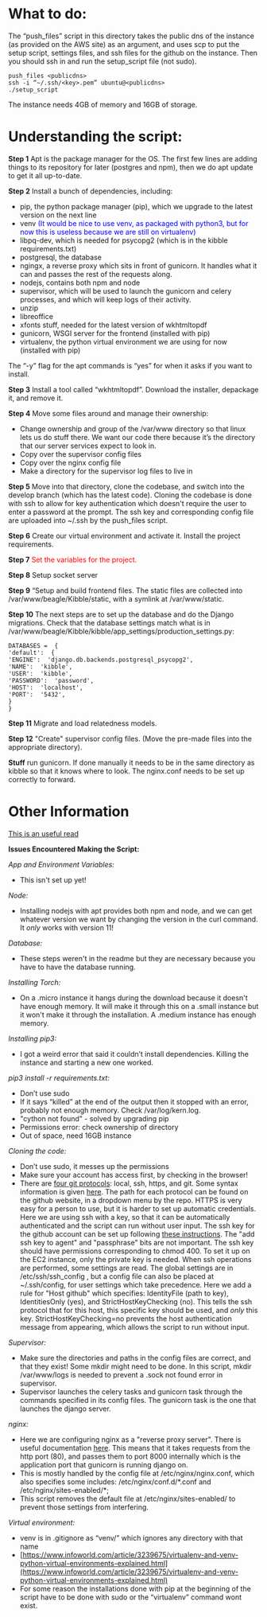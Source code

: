# What to do:

The “push\_files” script in this directory takes the public dns of the instance (as provided on the AWS site) as an argument, and uses scp to put the setup script, settings files, and ssh files for the github on the instance.  Then you should ssh in and run the setup\_script file (not sudo).

    push_files <publicdns>
    ssh -i “~/.ssh/<key>.pem” ubuntu@<publicdns>
    ./setup_script

The instance needs 4GB of memory and 16GB of storage.
# Understanding the script:

**Step 1**
Apt is the package manager for the OS.  The first few lines are adding things to its repository for later (postgres and npm), then we do apt update to get it all up-to-date.

**Step 2**
Install a bunch of dependencies, including:

- pip, the python package manager (pip), which we upgrade to the latest version on the next line
- venv <span style="color:blue">(It would be nice to use venv, as packaged with python3, but for now this is useless because we are still on virtualenv)</span>
- libpq-dev, which is needed for psycopg2 (which is in the kibble requirements.txt)
- postgresql, the database
- ngingx, a reverse proxy which sits in front of gunicorn. It handles what it can and passes the rest of the requests along.
- nodejs, contains both npm and node
- supervisor, which will be used to launch the gunicorn and celery processes, and which will keep logs of their activity.
- unzip
- libreoffice
- xfonts stuff, needed for the latest version of wkhtmltopdf
- gunicorn, WSGI server for the frontend (installed with pip)
- virtualenv, the python virtual environment we are using for now (installed with pip)

The “-y” flag for the apt commands is “yes” for when it asks if you want to install.

**Step 3**
Install a tool called “wkhtmltopdf”.  Download the installer, depackage it, and remove it.

**Step 4**
Move some files around and manage their ownership:

- Change ownership and group of the /var/www directory so that linux lets us do stuff there.  We want our code there because it’s the directory that our server services expect to look in.
- Copy over the supervisor config files
- Copy over the nginx config file
- Make a directory for the supervisor log files to live in

**Step 5**
Move into that directory, clone the codebase, and switch into the develop branch (which has the latest code).
Cloning the codebase is done with ssh to allow for key authentication which doesn't require the user to enter a password at the prompt.  The ssh key and corresponding config file are uploaded into ~/.ssh by the push_files script.

**Step 6**
Create our virtual environment and activate it.  Install the project requirements.

**Step 7**
<span style="color:red">Set the variables for the project.</span>

**Step 8**
Setup socket server

**Step 9**
“Setup and build frontend files.  The static files are collected into /var/www/beagle/Kibble/static, with a symlink at /var/www/static.

**Step 10**
The next steps are to set up the database and do the Django migrations. Check that the database settings match what is in /var/www/beagle/Kibble/kibble/app_settings/production_settings.py:

    DATABASES =  {
    'default':  {
    'ENGINE':  'django.db.backends.postgresql_psycopg2',
    'NAME':  'kibble',
    'USER':  'kibble',
    'PASSWORD':  'password',
    'HOST':  'localhost',
    'PORT':  '5432',
    }
    }

**Step 11**
Migrate and load relatedness models.

**Step 12**
"Create" supervisor config files. (Move the pre-made files into the appropriate directory).

**Stuff**
run gunicorn.  If done manually it needs to be in the same directory as kibble so that it knows where to look.  The nginx.conf needs to be set up correctly to forward.

# Other Information
[This is an useful read](https://www.digitalocean.com/community/tutorials/how-to-set-up-django-with-postgres-nginx-and-gunicorn-on-ubuntu-18-04)

**Issues Encountered Making the Script:**

_App and Environment Variables:_

- This isn't set up yet!

_Node:_

- Installing nodejs with apt provides both npm and node, and we can get whatever version we want by changing the version in the curl command.  It _only_ works with version 11!

_Database:_

- These steps weren't in the readme but they are necessary because you have to have the database running.

_Installing Torch:_

- On a .micro instance it hangs during the download because it doesn't have enough memory.  It will make it through this on a .small instance but it won't make it through the installation.  A .medium instance has enough memory.

_Installing pip3:_

- I got a weird error that said it couldn’t install dependencies.  Killing the instance and starting a new one worked.

_pip3 install -r requirements.txt:_

- Don’t use sudo
- If it says “killed” at the end of the output then it stopped with an error, probably not enough memory.  Check /var/log/kern.log.
- "cython not found" - solved by upgrading pip
- Permissions error: check ownership of directory
- Out of space, need 16GB instance

_Cloning the code:_

- Don’t use sudo, it messes up the permissions
- Make sure your account has access first, by checking in the browser!
- There are [four git protocols](https://git-scm.com/book/en/v2/Git-on-the-Server-The-Protocols): local, ssh, https, and git.  Some syntax information is given [here](https://git-scm.com/docs/git-clone). The path for each protocol can be found on the github website, in a dropdown menu by the repo.  HTTPS is very easy for a person to use, but it is harder to set up automatic credentials.  Here we are using ssh with a key, so that it can be automatically authenticated and the script can run without user input.  The ssh key for the github account can be set up following [these instructions](https://docs.github.com/en/github/authenticating-to-github/connecting-to-github-with-ssh).  The "add ssh key to agent" and "passphrase" bits are not important.  The ssh key should have permissions corresponding to chmod 400.  To set it up on the EC2 instance, only the private key is needed.  When ssh operations are performed, some settings are read.  The global settings are in /etc/ssh/ssh_config , but a config file can also be placed at ~/.ssh/config, for user settings which take precedence.  Here we add a rule for "Host github" which specifies: IdentityFile (path to key), IdentitiesOnly (yes), and StrictHostKeyChecking (no).  This tells the ssh protocol that for this host, this specific key should be used, and _only_ this key.  StrictHostKeyChecking=no prevents the host authentication message from appearing, which allows the script to run without input.

_Supervisor:_

- Make sure the directories and paths in the config files are correct, and that they exist!  Some mkdir might need to be done.  In this script, mkdir /var/www/logs is needed to prevent a .sock not found error in supervisor.
- Supervisor launches the celery tasks and gunicorn task through the commands specified in its config files.  The gunicorn task is the one that launches the django server.

_nginx:_

- Here we are configuring nginx as a "reverse proxy server".  There is useful documentation [here](https://docs.nginx.com/nginx/admin-guide/web-server/reverse-proxy/).  This means that it takes requests from the http port (80), and passes them to port 8000 internally which is the application port that gunicorn is running django on.
- This is mostly handled by the config file at /etc/nginx/nginx.conf, which also specifies some includes: /etc/nginx/conf.d/\*.conf and /etc/nginx/sites-enabled/\*;
- This script removes the default file at /etc/nginx/sites-enabled/ to prevent those settings from interfering.

_Virtual environment:_

- venv is in .gitignore as “venv/” which ignores any directory with that name
- [https://www.infoworld.com/article/3239675/virtualenv-and-venv-python-virtual-environments-explained.html](https://www.infoworld.com/article/3239675/virtualenv-and-venv-python-virtual-environments-explained.html)
- For some reason the installations done with pip at the beginning of the script have to be done with sudo or the “virtualenv” command wont exist.